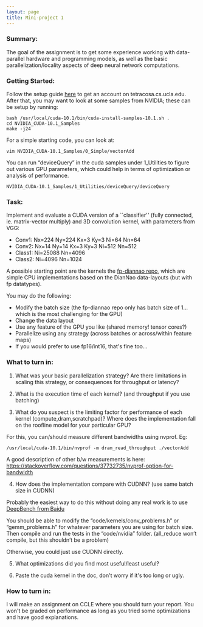 ```yaml
---
layout: page
title: Mini-project 1
---
```


### Summary: 
The goal of the assignment is to get some experience working with data-parallel hardware and programming models, as well as the basic parallelization/locality aspects of deep neural network computations.   

### Getting Started:

Follow the setup guide [here]({{site.baseurl}}/09-resources/) to get an account on tetracosa.cs.ucla.edu.  After that, you may want to look at some samples from NVIDIA; these can be setup by running:

```
bash /usr/local/cuda-10.1/bin/cuda-install-samples-10.1.sh .
cd NVIDIA_CUDA-10.1_Samples
make -j24
```

For a simple starting code, you can look at:

```
vim NVIDIA_CUDA-10.1_Samples/0_Simple/vectorAdd
```

You can run “deviceQuery” in the cuda samples under 1_Utilities to figure out various GPU parameters, which could help in terms of optimization or analysis of performance.

```
NVIDIA_CUDA-10.1_Samples/1_Utilities/deviceQuery/deviceQuery
```

### Task:  
Implement and evaluate a CUDA version of a ``classifier'' (fully connected, ie. matrix-vector multiply) and 3D convolution kernel, with parameters from VGG:

* Conv1: Nx=224 Ny=224 Kx=3  Ky=3  Ni=64   Nn=64 
* Conv2: Nx=14 Ny=14     Kx=3  Ky=3  Ni=512 Nn=512
* Class1: Ni=25088 Nn=4096
* Class2: Ni=4096 Nn=1024

A possible starting point are the kernels the [fp-diannao repo](https://github.com/PolyArch/fp-diannao), which are simple CPU implementations based on the DianNao data-layouts (but with fp datatypes).

You may do the following:
* Modify the batch size (the fp-diannao repo only has batch size of 1... which is the most challenging for the GPU)
* Change the data layout
* Use any feature of the GPU you like (shared memory! tensor cores?)
* Parallelize using any strategy  (across batches or across/within feature maps)
* If you would prefer to use fp16/int16, that's fine too...

### What to turn in:

1. What was your basic parallelization strategy?  Are there limitations in scaling this strategy, or consequences for throughput or latency?

2. What is the execution time of each kernel? (and throughput if you use batching) 
 
3. What do you suspect is the limiting factor for performance of each kernel (compute,dram,scratchpad)?  Where does the implementation fall on the roofline model for your particular GPU?

  For this, you can/should measure different bandwidths using nvprof.  Eg:

  ```
  /usr/local/cuda-10.1/bin/nvprof -m dram_read_throughput ./vectorAdd
  ```

  A good description of other b/w measurements is here:
  https://stackoverflow.com/questions/37732735/nvprof-option-for-bandwidth

4. How does the implementation compare with CUDNN?  (use same batch size in CUDNN)

Probably the easiest way to do this without doing any real work is to use
[DeepBench from Baidu](https://github.com/baidu-research/DeepBench)

You should be able to modify the “code/kernels/conv_problems.h” or “gemm_problems.h” for whatever parameters you are using for batch size.  Then compile and run the tests in the  “code/nvidia” folder.  (all_reduce won’t compile, but this shouldn’t be a problem)

Otherwise, you could just use CUDNN directly.

5. What optimizations did you find most useful/least useful?

6. Paste the cuda kernel in the doc, don't worry if it's too long or ugly.

### How to turn in: 

I will make an assignment on CCLE where you should turn your report.  You won't
be graded on performance as long as you tried some optimizations and have good explanations.

